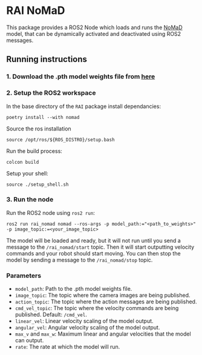 # RAI NoMaD

This package provides a ROS2 Node which loads and runs the [NoMaD](https://general-navigation-models.github.io/nomad/index.html) model, that can be dynamically activated and deactivated using ROS2 messages.

## Running instructions

### 1. Download the .pth model weights file from [here](https://drive.google.com/file/d/1YJhkkMJAYOiKNyCaelbS_alpUpAJsOUb)

### 2. Setup the ROS2 workspace

In the base directory of the `RAI` package install dependancies:

```
poetry install --with nomad
```

Source the ros installation

```
source /opt/ros/${ROS_DISTRO}/setup.bash
```

Run the build process:

```
colcon build
```

Setup your shell:

```
source ./setup_shell.sh
```

### 3. Run the node

Run the ROS2 node using `ros2 run`:

```
ros2 run rai_nomad nomad --ros-args -p model_path:="<path_to_weights>" -p image_topic:=<your_image_topic>
```

The model will be loaded and ready, but it will not run until you send a message to the `/rai_nomad/start` topic. Then it will start outputting velocity commands and your robot should start moving. You can then stop the model by sending a message to the `/rai_nomad/stop` topic.

### Parameters

- `model_path`: Path to the .pth model weights file.
- `image_topic`: The topic where the camera images are being published.
- `action_topic`: The topic where the action messages are being published.
- `cmd_vel_topic`: The topic where the velocity commands are being published. Default: `/cmd_vel`.
- `linear_vel`: Linear velocity scaling of the model output.
- `angular_vel`: Angular velocity scaling of the model output.
- `max_v` and `max_w`: Maximum linear and angular velocities that the model can output.
- `rate`: The rate at which the model will run.
